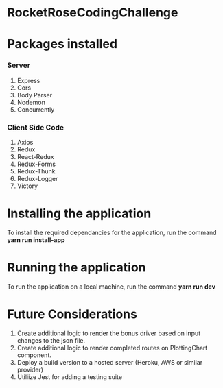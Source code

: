 # RocketRoseCodingChallenge

# Packages installed 
### Server
1. Express
2. Cors
3. Body Parser
4. Nodemon
5. Concurrently

### Client Side Code
1. Axios
2. Redux
3. React-Redux
4. Redux-Forms
5. Redux-Thunk
6. Redux-Logger
7. Victory

# Installing the application
To install the required dependancies for the application, run the command **yarn run install-app**

# Running the application
To run the application on a local machine, run the command **yarn run dev**

# Future Considerations
1. Create additional logic to render the bonus driver based on input changes to the json file.
2. Create additional logic to render completed routes on PlottingChart component.
2. Deploy a build version to a hosted server (Heroku, AWS or similar provider)
3. Utiliize Jest for adding a testing suite